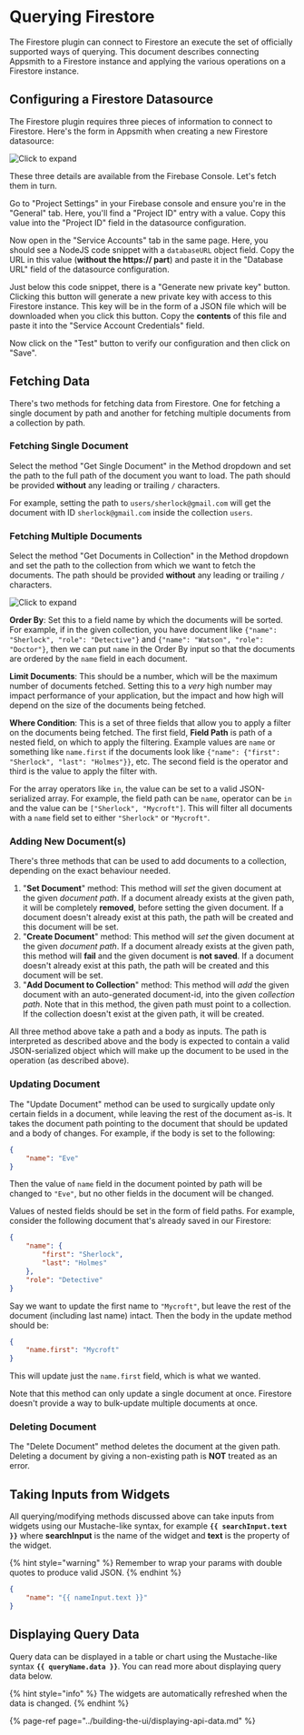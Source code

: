 # Querying Firestore

The Firestore plugin can connect to Firestore an execute the set of officially supported ways of querying. This document describes connecting Appsmith to a Firestore instance and applying the various operations on a Firestore instance.

## Configuring a Firestore Datasource

The Firestore plugin requires three pieces of information to connect to Firestore. Here's the form in Appsmith when creating a new Firestore datasource:

![Click to expand](../../.gitbook/assets/firestore-datasource-form.png)

These three details are available from the Firebase Console. Let's fetch them in turn.

Go to "Project Settings" in your Firebase console and ensure you're in the "General" tab. Here, you'll find a "Project ID" entry with a value. Copy this value into the "Project ID" field in the datasource configuration.

Now open in the "Service Accounts" tab in the same page. Here, you should see a NodeJS code snippet with a `databaseURL` object field. Copy the URL in this value (**without the https:// part**) and paste it in the "Database URL" field of the datasource configuration.

Just below this code snippet, there is a "Generate new private key" button. Clicking this button will generate a new private key with access to this Firestore instance. This key will be in the form of a JSON file which will be downloaded when you click this button. Copy the **contents** of this file and paste it into the "Service Account Credentials" field.

Now click on the "Test" button to verify our configuration and then click on "Save".

## Fetching Data

There's two methods for fetching data from Firestore. One for fetching a single document by path and another for fetching multiple documents from a collection by path.

### Fetching Single Document

Select the method "Get Single Document" in the Method dropdown and set the path to the full path of the document you want to load. The path should be provided **without** any leading or trailing `/` characters.

For example, setting the path to `users/sherlock@gmail.com` will get the document with ID `sherlock@gmail.com` inside the collection `users`.

### Fetching Multiple Documents

Select the method "Get Documents in Collection" in the Method dropdown and set the path to the collection from which we want to fetch the documents. The path should be provided **without** any leading or trailing `/` characters.

![Click to expand](../../.gitbook/assets/firestore-get-documents-in-collection.png)

**Order By**: Set this to a field name by which the documents will be sorted. For example, if in the given collection, you have document like `{"name": "Sherlock", "role": "Detective"}` and `{"name": "Watson", "role": "Doctor"}`, then we can put `name` in the Order By input so that the documents are ordered by the `name` field in each document.

**Limit Documents**: This should be a number, which will be the maximum number of documents fetched. Setting this to a *very* high number may impact performance of your application, but the impact and how high will depend on the size of the documents being fetched.

**Where Condition**: This is a set of three fields that allow you to apply a filter on the documents being fetched. The first field, **Field Path** is path of a nested field, on which to apply the filtering. Example values are `name` or something like `name.first` if the documents look like `{"name": {"first": "Sherlock", "last": "Holmes"}}`, etc. The second field is the operator and third is the value to apply the filter with.

For the array operators like `in`, the value can be set to a valid JSON-serialized array. For example, the field path can be `name`, operator can be `in` and the value can be `["Sherlock", "Mycroft"]`. This will filter all documents with a `name` field set to either `"Sherlock"` or `"Mycroft"`.

### Adding New Document(s)

There's three methods that can be used to add documents to a collection, depending on the exact behaviour needed.

1. "**Set Document**" method: This method will *set* the given document at the given *document path*. If a document already exists at the given path, it will be completely **removed**, before setting the given document. If a document doesn't already exist at this path, the path will be created and this document will be set.
1. "**Create Document**" method: This method will *set* the given document at the given *document path*. If a document already exists at the given path, this method will **fail** and the given document is **not saved**. If a document doesn't already exist at this path, the path will be created and this document will be set.
1. "**Add Document to Collection**" method: This method will *add* the given document with an auto-generated document-id, into the given *collection path*. Note that in this method, the given path must point to a collection. If the collection doesn't exist at the given path, it will be created.

All three method above take a path and a body as inputs. The path is interpreted as described above and the body is expected to contain a valid JSON-serialized object which will make up the document to be used in the operation (as described above).

### Updating Document

The "Update Document" method can be used to surgically update only certain fields in a document, while leaving the rest of the document as-is. It takes the document path pointing to the document that should be updated and a body of changes. For example, if the body is set to the following:

```json
{
    "name": "Eve"
}
```

Then the value of `name` field in the document pointed by path will be changed to `"Eve"`, but no other fields in the document will be changed.

Values of nested fields should be set in the form of field paths. For example, consider the following document that's already saved in our Firestore:

```json
{
    "name": {
        "first": "Sherlock",
        "last": "Holmes"
    },
    "role": "Detective"
}
```

Say we want to update the first name to `"Mycroft"`, but leave the rest of the document (including last name) intact. Then the body in the update method should be:

```json
{
    "name.first": "Mycroft"
}
```

This will update just the `name.first` field, which is what we wanted.

Note that this method can only update a single document at once. Firestore doesn't provide a way to bulk-update multiple documents at once.

### Deleting Document

The "Delete Document" method deletes the document at the given path. Deleting a document by giving a non-existing path is **NOT** treated as an error.

## Taking Inputs from Widgets

All querying/modifying methods discussed above can take inputs from widgets using our Mustache-like syntax, for example **`{{ searchInput.text }}`** where **searchInput** is the name of the widget and **text** is the property of the widget.

{% hint style="warning" %}
Remember to wrap your params with double quotes to produce valid JSON.
{% endhint %}

```json
{
    "name": "{{ nameInput.text }}"
}
```

## Displaying Query Data

Query data can be displayed in a table or chart using the Mustache-like syntax **`{{ queryName.data }}`**. You can read more about displaying query data below.

{% hint style="info" %}
The widgets are automatically refreshed when the data is changed.
{% endhint %}

{% page-ref page="../building-the-ui/displaying-api-data.md" %}

